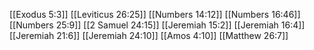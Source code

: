 [[Exodus 5:3]]
[[Leviticus 26:25]]
[[Numbers 14:12]]
[[Numbers 16:46]]
[[Numbers 25:9]]
[[2 Samuel 24:15]]
[[Jeremiah 15:2]]
[[Jeremiah 16:4]]
[[Jeremiah 21:6]]
[[Jeremiah 24:10]]
[[Amos 4:10]]
[[Matthew 26:7]]
